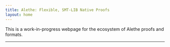 ```yaml
---
title: Alethe: Flexible, SMT-LIB Native Proofs
layout: home
---
```


This is a work-in-progress webpage for the ecosystem of Alethe proofs and formats.

----

